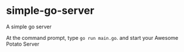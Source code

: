 # simple-go-server
A simple go server 


At the command prompt, type `go run main.go`. and start your Awesome Potato Server 
